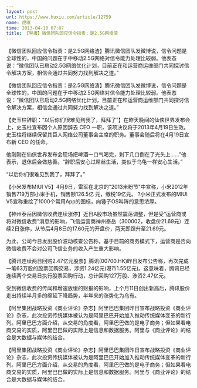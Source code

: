 ```yaml
---
layout: post
url: https://www.huxiu.com/article/12759
name: 虎嗅
time: 2013-04-10 07:07
title: 【早报】微信团队回应信令指责：是2.5G网络渣
---
```

【微信团队回应信令指责：是2.5G网络渣】腾讯微信团队发微博说，信令问题是全球性的，中国的问题在于中移动2.5G网络对信令能力处理比较弱。他表态说：“微信团队已启动2.5G网络优化计划，目前正在和运营商运维部门共同探讨信令解决方案，相信会通过共同努力找到解决之道。”

【微信团队回应信令指责：是2.5G网络渣】腾讯微信团队发微博说，信令问题是全球性的，中国的问题在于中移动2.5G网络对信令能力处理比较弱。他表态说：“微信团队已启动2.5G网络优化计划，目前正在和运营商运维部门共同探讨信令解决方案，相信会通过共同努力找到解决之道。”

【史玉柱辞职：“以后你们很难见到我了，拜拜了”】在昨天晚间的仙侠世界发布会上，史玉柱宣布因个人原因辞去 CEO 一职，该项决议将于2013年4月19日生效。史玉柱将继续保留其巨人网络公司董事会主席的职务。董事会随后将在4月19日宣布新 CEO 的任命。

他刚刚在仙侠世界发布会现场把啤酒一口气喝完，剩下几口倒在了光头上……”他表示，退休后会做慈善。“辞职后安心过屌丝生活，类似于乌龟一样安心生活。”

“以后你们很难见到我了，拜拜了。”

【小米发布MIUI V5】4月9日，雷军在北京的"2013米粉节"中宣称，小米2012年销售719万部小米手机，销售额126.5亿 元，缴税19亿元。 ?小米正式发布的MIUI V5宣称重绘了1000个常用App的图标，向锤子OS叫阵的意思浓厚。

【神州泰岳因微信收费连续涨停】近日A股市场虽然震荡调整，但是受“运营商或将对微信收费”消息的影响，飞信运营商神州泰岳（300002，收盘价21.69元）连续2日涨停，从节后4月8日的17.60元的开盘价，两天即蹿升至21.69元。

为此，公司今日发出股价波动核查公告称，基于目前的商务模式下，运营商是否向微信收费不会对公司飞信业务的收入产生重大影响。

【腾讯连续两日回购2.47亿元股票】腾讯(00700.HK)昨日发布公告称，再次完成一笔63万股的股票回购交易，涉资1.24亿元(港币1.55亿元)。这意味着，腾讯已经连续两个交易日执行股票回购行动，总计回购127万股、涉资2.47亿元。

受到微信收费的传闻和增速放缓的财报的影响，上个月11日创出新高后，腾讯股价走出持续半月多的绵延下降趋势，半年来的涨势化为乌有。

【阿里集团战略投资《商业评论》杂志】阿里巴巴集团昨日宣布战略投资《商业评论》杂志，此次投资传统媒体被认为是阿里巴巴开始加入推动传统媒体变革的新行列。阿里巴巴方面介绍，从交易的角度看，阿里巴巴做的是电子商务；但如果看电商交易的实质，阿里巴巴做的实际上是信息和数据服务。阿里与《商业评论》的结合是大数据与媒体的结合。

【阿里集团战略投资《商业评论》杂志】阿里巴巴集团昨日宣布战略投资《商业评论》杂志，此次投资传统媒体被认为是阿里巴巴开始加入推动传统媒体变革的新行列。阿里巴巴方面介绍，从交易的角度看，阿里巴巴做的是电子商务；但如果看电商交易的实质，阿里巴巴做的实际上是信息和数据服务。阿里与《商业评论》的结合是大数据与媒体的结合。

